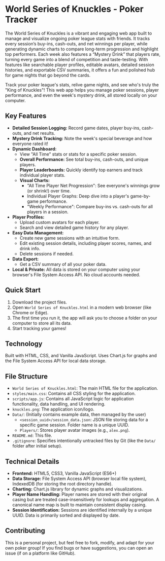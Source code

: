 # World Series of Knuckles - Poker Tracker

The World Series of Knuckles is a vibrant and engaging web app built to manage and visualize ongoing poker league stats with friends. It tracks every session’s buy-ins, cash-outs, and net winnings per player, while generating dynamic charts to compare long-term progression and highlight top performers. Each week also features a “Mystery Drink” that players rate, turning every game into a blend of competition and taste-testing. With features like searchable player profiles, editable avatars, detailed session histories, and exportable CSV summaries, it offers a fun and polished hub for game nights that go beyond the cards.

Track your poker league's stats, relive game nights, and see who's truly the "King of Knuckles"! This web app helps you manage poker sessions, player performance, and even the week's mystery drink, all stored locally on your computer.

## Key Features

* **Detailed Session Logging:** Record game dates, player buy-ins, cash-outs, and net results.
* **Mystery Drink Tracking:** Note the week's special beverage and how everyone rated it!
* **Dynamic Dashboard:**
  * View "All Time" stats or stats for a specific poker session.
  * **Overall Performance:** See total buy-ins, cash-outs, and unique players.
  * **Player Leaderboards:** Quickly identify top earners and track individual player stats.
  * **Visual Charts:**
    * "All Time Player Net Progression": See everyone's winnings grow (or shrink!) over time.
    * Individual Player Graphs: Deep dive into a player's game-by-game performance.
    * "Weekly Performance": Compare buy-ins vs. cash-outs for all players in a session.
* **Player Profiles:**
  * Upload custom avatars for each player.
  * Search and view detailed game history for any player.
* **Easy Data Management:**
  * Create new game sessions with an intuitive form.
  * Edit existing session details, including player scores, names, and drink info.
  * Delete sessions if needed.
* **Data Export:**
  * Get a CSV summary of all your poker data.
* **Local & Private:** All data is stored on your computer using your browser's File System Access API. No cloud accounts needed.

## Quick Start

1. Download the project files.
2. Open `World Series of Knuckles.html` in a modern web browser (like Chrome or Edge).
3. The first time you run it, the app will ask you to choose a folder on your computer to store all its data.
4. Start tracking your games!

## Technology

Built with HTML, CSS, and Vanilla JavaScript. Uses Chart.js for graphs and the File System Access API for local data storage.

## File Structure

* `World Series of Knuckles.html`: The main HTML file for the application.
* `styles/main.css`: Contains all CSS styling for the application.
* `scripts/app.js`: Contains all JavaScript logic for application functionality, data handling, and UI rendering.
* `knuckles.png`: The application icon/logo.
* `Data/`: (Initially contains example data, then managed by the user)
  * `<session_uuid>/session_data.json`: JSON file storing data for a specific game session. Folder name is a unique UUID.
  * `Players/`: Stores player avatar images (e.g., `alex.png`).
* `README.md`: This file.
* `.gitignore`: Specifies intentionally untracked files by Git (like the `Data/` folder after initial setup).

## Technical Details

* **Frontend:** HTML5, CSS3, Vanilla JavaScript (ES6+)
* **Data Storage:** File System Access API (browser local file system), IndexedDB (for storing the root directory handle).
* **Charting:** Chart.js library for dynamic graphs and visualizations.
* **Player Name Handling:** Player names are stored with their original casing but are treated case-insensitively for lookups and aggregation. A canonical name map is built to maintain consistent display casing.
* **Session Identification:** Sessions are identified internally by a unique UUID. Data is primarily sorted and displayed by date.

## Contributing

This is a personal project, but feel free to fork, modify, and adapt for your own poker group!
If you find bugs or have suggestions, you can open an issue (if on a platform like GitHub).
